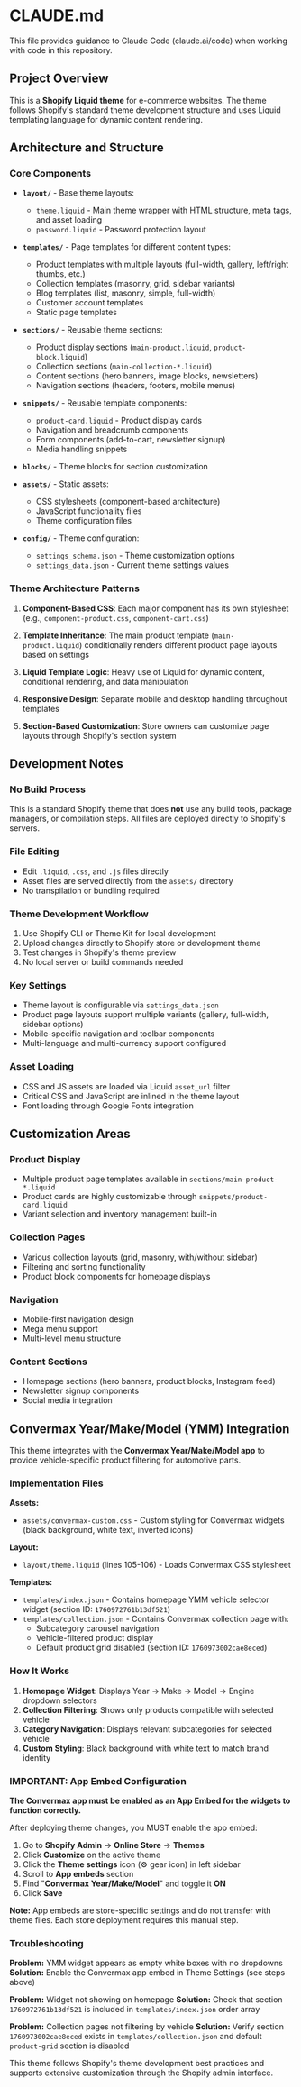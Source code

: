 # CLAUDE.md

This file provides guidance to Claude Code (claude.ai/code) when working with code in this repository.

## Project Overview

This is a **Shopify Liquid theme** for e-commerce websites. The theme follows Shopify's standard theme development structure and uses Liquid templating language for dynamic content rendering.

## Architecture and Structure

### Core Components

- **`layout/`** - Base theme layouts:
  - `theme.liquid` - Main theme wrapper with HTML structure, meta tags, and asset loading
  - `password.liquid` - Password protection layout

- **`templates/`** - Page templates for different content types:
  - Product templates with multiple layouts (full-width, gallery, left/right thumbs, etc.)
  - Collection templates (masonry, grid, sidebar variants)  
  - Blog templates (list, masonry, simple, full-width)
  - Customer account templates
  - Static page templates

- **`sections/`** - Reusable theme sections:
  - Product display sections (`main-product.liquid`, `product-block.liquid`)
  - Collection sections (`main-collection-*.liquid`)
  - Content sections (hero banners, image blocks, newsletters)
  - Navigation sections (headers, footers, mobile menus)

- **`snippets/`** - Reusable template components:
  - `product-card.liquid` - Product display cards
  - Navigation and breadcrumb components
  - Form components (add-to-cart, newsletter signup)
  - Media handling snippets

- **`blocks/`** - Theme blocks for section customization

- **`assets/`** - Static assets:
  - CSS stylesheets (component-based architecture)
  - JavaScript functionality files
  - Theme configuration files

- **`config/`** - Theme configuration:
  - `settings_schema.json` - Theme customization options
  - `settings_data.json` - Current theme settings values

### Theme Architecture Patterns

1. **Component-Based CSS**: Each major component has its own stylesheet (e.g., `component-product.css`, `component-cart.css`)

2. **Template Inheritance**: The main product template (`main-product.liquid`) conditionally renders different product page layouts based on settings

3. **Liquid Template Logic**: Heavy use of Liquid for dynamic content, conditional rendering, and data manipulation

4. **Responsive Design**: Separate mobile and desktop handling throughout templates

5. **Section-Based Customization**: Store owners can customize page layouts through Shopify's section system

## Development Notes

### No Build Process
This is a standard Shopify theme that does **not** use any build tools, package managers, or compilation steps. All files are deployed directly to Shopify's servers.

### File Editing
- Edit `.liquid`, `.css`, and `.js` files directly
- Asset files are served directly from the `assets/` directory  
- No transpilation or bundling required

### Theme Development Workflow
1. Use Shopify CLI or Theme Kit for local development
2. Upload changes directly to Shopify store or development theme
3. Test changes in Shopify's theme preview
4. No local server or build commands needed

### Key Settings
- Theme layout is configurable via `settings_data.json`
- Product page layouts support multiple variants (gallery, full-width, sidebar options)
- Mobile-specific navigation and toolbar components
- Multi-language and multi-currency support configured

### Asset Loading
- CSS and JS assets are loaded via Liquid `asset_url` filter
- Critical CSS and JavaScript are inlined in the theme layout
- Font loading through Google Fonts integration

## Customization Areas

### Product Display
- Multiple product page templates available in `sections/main-product-*.liquid`
- Product cards are highly customizable through `snippets/product-card.liquid`
- Variant selection and inventory management built-in

### Collection Pages  
- Various collection layouts (grid, masonry, with/without sidebar)
- Filtering and sorting functionality
- Product block components for homepage displays

### Navigation
- Mobile-first navigation design
- Mega menu support
- Multi-level menu structure

### Content Sections
- Homepage sections (hero banners, product blocks, Instagram feed)
- Newsletter signup components
- Social media integration

## Convermax Year/Make/Model (YMM) Integration

This theme integrates with the **Convermax Year/Make/Model app** to provide vehicle-specific product filtering for automotive parts.

### Implementation Files

**Assets:**
- `assets/convermax-custom.css` - Custom styling for Convermax widgets (black background, white text, inverted icons)

**Layout:**
- `layout/theme.liquid` (lines 105-106) - Loads Convermax CSS stylesheet

**Templates:**
- `templates/index.json` - Contains homepage YMM vehicle selector widget (section ID: `1760972761b13df521`)
- `templates/collection.json` - Contains Convermax collection page with:
  - Subcategory carousel navigation
  - Vehicle-filtered product display
  - Default product grid disabled (section ID: `1760973002cae8eced`)

### How It Works

1. **Homepage Widget**: Displays Year → Make → Model → Engine dropdown selectors
2. **Collection Filtering**: Shows only products compatible with selected vehicle
3. **Category Navigation**: Displays relevant subcategories for selected vehicle
4. **Custom Styling**: Black background with white text to match brand identity

### IMPORTANT: App Embed Configuration

**The Convermax app must be enabled as an App Embed for the widgets to function correctly.**

After deploying theme changes, you MUST enable the app embed:

1. Go to **Shopify Admin** → **Online Store** → **Themes**
2. Click **Customize** on the active theme
3. Click the **Theme settings** icon (⚙️ gear icon) in left sidebar
4. Scroll to **App embeds** section
5. Find "**Convermax Year/Make/Model**" and toggle it **ON**
6. Click **Save**

**Note:** App embeds are store-specific settings and do not transfer with theme files. Each store deployment requires this manual step.

### Troubleshooting

**Problem:** YMM widget appears as empty white boxes with no dropdowns
**Solution:** Enable the Convermax app embed in Theme Settings (see steps above)

**Problem:** Widget not showing on homepage
**Solution:** Check that section `1760972761b13df521` is included in `templates/index.json` order array

**Problem:** Collection pages not filtering by vehicle
**Solution:** Verify section `1760973002cae8eced` exists in `templates/collection.json` and default `product-grid` section is disabled

This theme follows Shopify's theme development best practices and supports extensive customization through the Shopify admin interface.